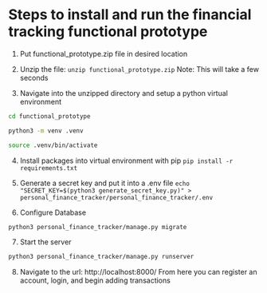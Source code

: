 
# Steps to install and run the financial tracking functional prototype

1. Put functional_prototype.zip file in desired location

2. Unzip the file: `unzip functional_prototype.zip`
Note: This will take a few seconds

3. Navigate into the unzipped directory and setup a python virtual environment
```bash
cd functional_prototype

python3 -m venv .venv

source .venv/bin/activate
```

4. Install packages into virtual environment with pip
`pip install -r requirements.txt`

5. Generate a secret key and put it into a .env file
`echo "SECRET_KEY=$(python3 generate_secret_key.py)" > personal_finance_tracker/personal_finance_tracker/.env`

6. Configure Database
```bash
python3 personal_finance_tracker/manage.py migrate
```

7. Start the server
```bash
python3 personal_finance_tracker/manage.py runserver
```

8. Navigate to the url: http://localhost:8000/
From here you can register an account, login, and begin adding transactions

